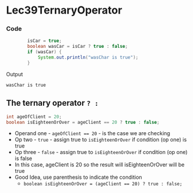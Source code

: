 # Lec39TernaryOperator

### Code
```java
        isCar = true;
        boolean wasCar = isCar ? true : false;
        if (wasCar) {
            System.out.println("wasChar is true");
        }
```
Output
```
wasChar is true
```

## The ternary operator `? :`
```java
int ageOfClient = 20;
boolean isEighteenOrOver = ageClient == 20 ? true : false;
```
* Operand one - `ageOfClient == 20` - is the case we are checking
* Op two - `true` - assign true to `isEighteenOrOver` if condition (op one) is true
* Op three - `false` - assign true to `isEighteenOrOver` if condition (op one) is false
* In this case, ageClient is 20 so the result will isEighteenOrOver will be true
* Good Idea, use parenthesis to indicate the condition
  * `boolean isEighteenOrOver = (ageClient == 20) ? true : false;`












